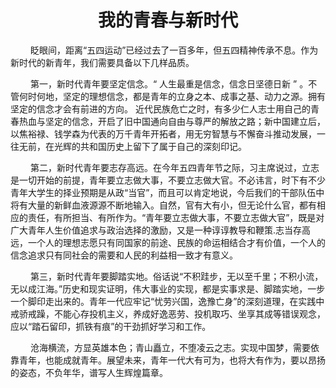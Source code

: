 <style>h1{text-align: center;}p{text-indent: 32px;/* 首行缩进*/}</style>

# 我的青春与新时代

眨眼间，距离“五四运动”已经过去了一百多年，但五四精神传承不息。作为新时代的新青年，我们需要具备以下几样品质。

第一，新时代青年要坚定信念。“ 人生最重是信念，信念日坚德日新 ” 。不管何时何地，坚定的理想信念，都是青年的立身之本、成事之基、动力之源。拥有坚定的信念才会有前进的方向。 近代民族危亡之时，有多少仁人志士用自己的青春热血与坚定的信念，开启了旧中国通向自由与尊严的解放之路；新中国建立后，以焦裕禄、钱学森为代表的万千青年开拓者，用无穷智慧与不懈奋斗推动发展，一往无前，在光辉的共和国历史上留下了属于自己的深刻印记。

第二，新时代青年要志存高远。在今年五四青年节之际，习主席说过，立志是一切开始的前提，青年要立志做大事，不要立志做大官。不必讳言，时下有不少青年大学生的择业预期是从政“当官”，而且可以肯定地说，今后我们的干部队伍中将有大量的新鲜血液源源不断地输入。自然，官有大有小，但无论什么官，都有相应的责任，有所担当、有所作为。“青年要立志做大事，不要立志做大官”，既是对广大青年人生价值追求与政治选择的激励，又是一种谆谆教导和鞭策.志当存高远，一个人的理想志愿只有同国家的前途、民族的命运相结合才有价值，一个人的信念追求只有同社会的需要和人民的利益相一致才有意义。

第三，新时代青年要脚踏实地。俗话说“不积跬步，无以至千里；不积小流，无以成江海。”历史和现实证明，伟大事业的实现，都是实事求是、脚踏实地，一步一个脚印走出来的。青年一代应牢记“忧劳兴国，逸豫亡身”的深刻道理，在实践中戒骄戒躁，不能心存投机主义，养成好逸恶劳、投机取巧、坐享其成等错误观念，应以“踏石留印，抓铁有痕”的干劲抓好学习和工作。

沧海横流，方显英雄本色；青山矗立，不堕凌云之志。实现中国梦，需要依靠青年，也能成就青年。展望未来，青年一代大有可为，也将大有作为，要以昂扬的姿态，不负年华，谱写人生辉煌篇章。


		